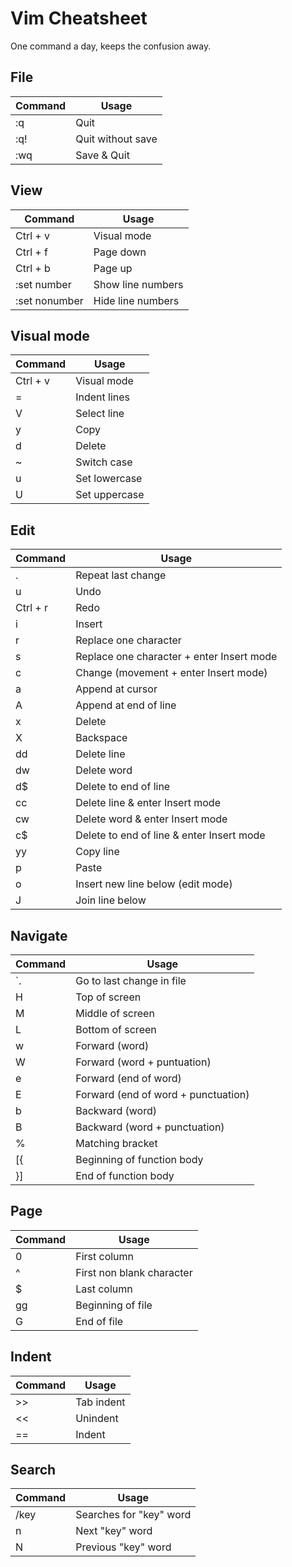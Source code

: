# Vim Cheatsheet

One command a day, keeps the confusion away. 

## File
| Command       | Usage             |
| ------------- | ----------------- |
| :q            | Quit              |
| :q!           | Quit without save |
| :wq           | Save & Quit       |

## View
| Command       | Usage             |
| ------------- | ----------------- |
| Ctrl + v      | Visual mode       |
| Ctrl + f      | Page down         |
| Ctrl + b      | Page up           |
| :set number   | Show line numbers |
| :set nonumber | Hide line numbers |

## Visual mode
| Command       | Usage                  |
| ------------- | ---------------------- |
| Ctrl + v      | Visual mode            |
| =             | Indent lines           |
| V             | Select line            |
| y             | Copy                   |
| d             | Delete                 |
| ~             | Switch case            |
| u             | Set lowercase          |
| U             | Set uppercase          |

## Edit
| Command       | Usage                                      |
| ------------- | ------------------------------------------ |
| .             | Repeat last change                         |
| u             | Undo                                       |
| Ctrl + r      | Redo                                       |
| i             | Insert                                     |
| r             | Replace one character                      |
| s             | Replace one character + enter Insert mode  |
| c             | Change (movement + enter Insert mode)      |
| a             | Append at cursor                           |
| A             | Append at end of line                      |
| x             | Delete                                     |
| X             | Backspace                                  |
| dd            | Delete line                                |
| dw            | Delete word                                |
| d$            | Delete to end of line                      |
| cc            | Delete line & enter Insert mode            |
| cw            | Delete word & enter Insert mode            |
| c$            | Delete to end of line & enter Insert mode  |
| yy            | Copy line                                  |
| p             | Paste                                      |
| o             | Insert new line below (edit mode)          |
| J             | Join line below                            |

## Navigate
| Command       | Usage                                |
| ------------- | ------------------------------------ |
| `.            | Go to last change in file            |
| H             | Top of screen                        |
| M             | Middle of screen                     |
| L             | Bottom of screen                     |
| w             | Forward (word)                       |
| W             | Forward (word + puntuation)          |
| e             | Forward (end of word)                |
| E             | Forward (end of word + punctuation)  |
| b             | Backward (word)                      |
| B             | Backward (word + punctuation)        |
| %             | Matching bracket                     |
| [{            | Beginning of function body           |
| }]            | End of function body                 |

## Page
| Command       | Usage                          |
| ------------- | ------------------------------ |
| 0             | First column                   |
| ^             | First non blank character      |
| $             | Last column                    |
| gg            | Beginning of file              |
| G             | End of file                    |

## Indent
| Command       | Usage                          |
| ------------- | ------------------------------ |
| >>            | Tab indent                     |
| <<            | Unindent                       |
| ==            | Indent                         |

## Search
| Command       | Usage                          |
| ------------- | ------------------------------ |
| /key          | Searches for "key" word        |
| n             | Next "key" word                |
| N             | Previous "key" word            |
